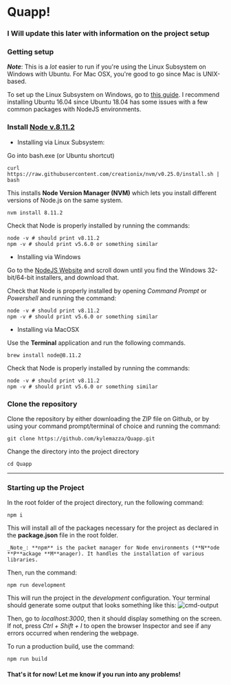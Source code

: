 # Quapp!

### I Will update this later with information on the project setup

### Getting setup

**_Note_**: This is a _lot_ easier to run if you're using the Linux Subsystem on Windows with Ubuntu. For Mac OSX, you're good to go since Mac is UNIX-based.

To set up the Linux Subsystem on Windows, go to [this guide](https://docs.microsoft.com/en-us/windows/wsl/install-win10). I recommend installing Ubuntu 16.04 since Ubuntu 18.04 has some issues with a few common packages with NodeJS environments.

### Install [Node v.8.11.2](https://nodejs.org/en/blog/release/v8.11.2/)
* Installing via Linux Subsystem:

Go into bash.exe (or Ubuntu shortcut)

```
curl https://raw.githubusercontent.com/creationix/nvm/v0.25.0/install.sh | bash
```

This installs __Node Version Manager (NVM)__ which lets you install different versions of Node.js on the same system.

```
nvm install 8.11.2
```

Check that Node is properly installed by running the commands:

```
node -v # should print v8.11.2
npm -v # should print v5.6.0 or something similar
```
* Installing via Windows

Go to the [NodeJS Website](https://nodejs.org/en/blog/release/v8.11.2/) and scroll down until you find the Windows 32-bit/64-bit installers, and download that.

Check that Node is properly installed by opening _Command Prompt_ or _Powershell_ and running the command:

```
node -v # should print v8.11.2
npm -v # should print v5.6.0 or something similar
```
* Installing via MacOSX

Use the **Terminal** application and run the following commands.

```
brew install node@8.11.2
```

Check that Node is properly installed by running the commands:

```
node -v # should print v8.11.2
npm -v # should print v5.6.0 or something similar
```
   
### Clone the repository

Clone the repository by either downloading the ZIP file on Github, or by using your command prompt/terminal of choice and running the command:

```
git clone https://github.com/kylemazza/Quapp.git
```

Change the directory into the project directory

```
cd Quapp
```

---

### Starting up the Project

In the root folder of the project directory, run the following command:

```
npm i
```

This will install all of the packages necessary for the project as declared in the **package.json** file in the root folder.

    _Note_: **npm** is the packet manager for Node environments (**N**ode **P**ackage **M**anager). It handles the installation of various libraries.

Then, run the command:

```
npm run development
```

This will run the project in the _development_ configuration. Your terminal should generate some output that looks something like this: ![cmd-output](https://i.imgur.com/DLTDRbD.jpg)

Then, go to _localhost:3000_, then it should display something on the screen. If not, press _Ctrl + Shift + I_ to open the browser Inspector and see if any errors occurred when rendering the webpage.

To run a production build, use the command:

```
npm run build
```

#### That's it for now! Let me know if you run into any problems!
